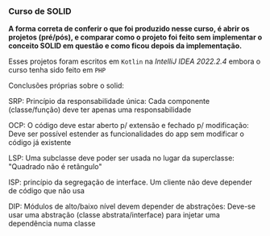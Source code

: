 
### Curso de SOLID

**A forma correta de conferir o que foi produzido nesse curso, é abrir os projetos (pré/pós), e comparar como o projeto foi feito sem implementar o conceito SOLID em questão e como ficou depois da implementação.**

Esses projetos foram escritos em `Kotlin` na *IntelliJ IDEA 2022.2.4* embora o curso tenha sido feito em `PHP`
  

Conclusões próprias sobre o solid:

  

SRP: Princípio da responsabilidade única: Cada componente (classe/função) deve ter apenas uma responsabilidade

  

OCP: O código deve estar aberto p/ extensão e fechado p/ modificação: Deve ser possível estender as funcionalidades do app sem modificar o código já existente

  

LSP: Uma subclasse deve poder ser usada no lugar da superclasse: "Quadrado não é retângulo"

  

ISP: princípio da segregação de interface. Um cliente não deve depender de código que não usa

  

DIP: Módulos de alto/baixo nível devem depender de abstrações: Deve-se usar uma abstração (classe abstrata/interface) para injetar uma dependência numa classe
